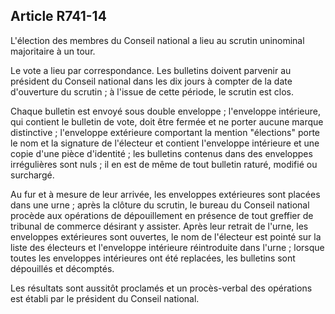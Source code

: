 Article R741-14
----
L'élection des membres du Conseil national a lieu au scrutin uninominal
majoritaire à un tour.

Le vote a lieu par correspondance. Les bulletins doivent parvenir au président
du Conseil national dans les dix jours à compter de la date d'ouverture du
scrutin ; à l'issue de cette période, le scrutin est clos.

Chaque bulletin est envoyé sous double enveloppe ; l'enveloppe intérieure, qui
contient le bulletin de vote, doit être fermée et ne porter aucune marque
distinctive ; l'enveloppe extérieure comportant la mention "élections" porte le
nom et la signature de l'électeur et contient l'enveloppe intérieure et une
copie d'une pièce d'identité ; les bulletins contenus dans des enveloppes
irrégulières sont nuls ; il en est de même de tout bulletin raturé, modifié ou
surchargé.

Au fur et à mesure de leur arrivée, les enveloppes extérieures sont placées dans
une urne ; après la clôture du scrutin, le bureau du Conseil national procède
aux opérations de dépouillement en présence de tout greffier de tribunal de
commerce désirant y assister. Après leur retrait de l'urne, les enveloppes
extérieures sont ouvertes, le nom de l'électeur est pointé sur la liste des
électeurs et l'enveloppe intérieure réintroduite dans l'urne ; lorsque toutes
les enveloppes intérieures ont été replacées, les bulletins sont dépouillés et
décomptés.

Les résultats sont aussitôt proclamés et un procès-verbal des opérations est
établi par le président du Conseil national.
